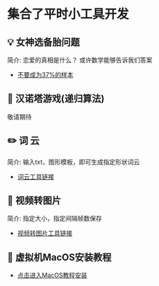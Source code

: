 集合了平时小工具开发
======

## :bulb: 女神选备胎问题  
简介:  恋爱的真相是什么？ 或许数学能够告诉我们答案  
- [不要成为37%的样本](https://github.com/KissMyLady/Daily_Tools_Create/blob/master/Goddess/Goddess_test.md)    


## :wrench:  汉诺塔游戏(递归算法)
敬请期待


## :pencil2: 词  云  
简介: 输入txt，图形模板，即可生成指定形状词云    
- [词云工具链接](https://github.com/KissMyLady/Word_Cloud)  

## :floppy_disk: 视频转图片
简介: 指定大小，指定间隔帧数保存  
- [视频转图片工具链接](https://github.com/KissMyLady/Exchaneg-video-to-photo)

## :watermelon: 虚拟机MacOS安装教程  
- [点击进入MacOS教程安装](https://github.com/KissMyLady/Tools/blob/master/Word_Cloud/virtual_mac.md)  
